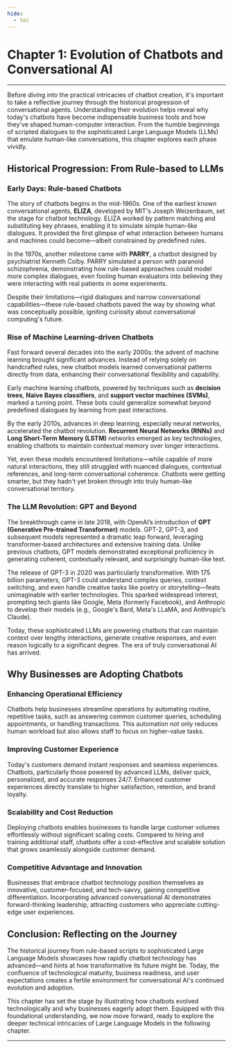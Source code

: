 ```yaml
---
hide:
  - toc
---
```


# Chapter 1: Evolution of Chatbots and Conversational AI

---

Before diving into the practical intricacies of chatbot creation, it's important to take a reflective journey through the historical progression of conversational agents. Understanding their evolution helps reveal why today's chatbots have become indispensable business tools and how they've shaped human-computer interaction. From the humble beginnings of scripted dialogues to the sophisticated Large Language Models (LLMs) that emulate human-like conversations, this chapter explores each phase vividly.

## Historical Progression: From Rule-based to LLMs

### Early Days: Rule-based Chatbots

The story of chatbots begins in the mid-1960s. One of the earliest known conversational agents, **ELIZA**, developed by MIT's Joseph Weizenbaum, set the stage for chatbot technology. ELIZA worked by pattern matching and substituting key phrases, enabling it to simulate simple human-like dialogues. It provided the first glimpse of what interaction between humans and machines could become—albeit constrained by predefined rules.

In the 1970s, another milestone came with **PARRY**, a chatbot designed by psychiatrist Kenneth Colby. PARRY simulated a person with paranoid schizophrenia, demonstrating how rule-based approaches could model more complex dialogues, even fooling human evaluators into believing they were interacting with real patients in some experiments.

Despite their limitations—rigid dialogues and narrow conversational capabilities—these rule-based chatbots paved the way by showing what was conceptually possible, igniting curiosity about conversational computing's future.

### Rise of Machine Learning-driven Chatbots

Fast forward several decades into the early 2000s: the advent of machine learning brought significant advances. Instead of relying solely on handcrafted rules, new chatbot models learned conversational patterns directly from data, enhancing their conversational flexibility and capability.

Early machine learning chatbots, powered by techniques such as **decision trees**, **Naive Bayes classifiers**, and **support vector machines (SVMs)**, marked a turning point. These bots could generalize somewhat beyond predefined dialogues by learning from past interactions.

By the early 2010s, advances in deep learning, especially neural networks, accelerated the chatbot revolution. **Recurrent Neural Networks (RNNs)** and **Long Short-Term Memory (LSTM)** networks emerged as key technologies, enabling chatbots to maintain contextual memory over longer interactions.

Yet, even these models encountered limitations—while capable of more natural interactions, they still struggled with nuanced dialogues, contextual references, and long-term conversational coherence. Chatbots were getting smarter, but they hadn't yet broken through into truly human-like conversational territory.

### The LLM Revolution: GPT and Beyond

The breakthrough came in late 2018, with OpenAI’s introduction of **GPT (Generative Pre-trained Transformer)** models. GPT-2, GPT-3, and subsequent models represented a dramatic leap forward, leveraging transformer-based architectures and extensive training data. Unlike previous chatbots, GPT models demonstrated exceptional proficiency in generating coherent, contextually relevant, and surprisingly human-like text.

The release of GPT-3 in 2020 was particularly transformative. With 175 billion parameters, GPT-3 could understand complex queries, context switching, and even handle creative tasks like poetry or storytelling—feats unimaginable with earlier technologies. This sparked widespread interest, prompting tech giants like Google, Meta (formerly Facebook), and Anthropic to develop their models (e.g., Google's Bard, Meta's LLaMA, and Anthropic’s Claude).

Today, these sophisticated LLMs are powering chatbots that can maintain context over lengthy interactions, generate creative responses, and even reason logically to a significant degree. The era of truly conversational AI has arrived.

## Why Businesses are Adopting Chatbots

### Enhancing Operational Efficiency

Chatbots help businesses streamline operations by automating routine, repetitive tasks, such as answering common customer queries, scheduling appointments, or handling transactions. This automation not only reduces human workload but also allows staff to focus on higher-value tasks.

### Improving Customer Experience

Today's customers demand instant responses and seamless experiences. Chatbots, particularly those powered by advanced LLMs, deliver quick, personalized, and accurate responses 24/7. Enhanced customer experiences directly translate to higher satisfaction, retention, and brand loyalty.

### Scalability and Cost Reduction

Deploying chatbots enables businesses to handle large customer volumes effortlessly without significant scaling costs. Compared to hiring and training additional staff, chatbots offer a cost-effective and scalable solution that grows seamlessly alongside customer demand.

### Competitive Advantage and Innovation

Businesses that embrace chatbot technology position themselves as innovative, customer-focused, and tech-savvy, gaining competitive differentiation. Incorporating advanced conversational AI demonstrates forward-thinking leadership, attracting customers who appreciate cutting-edge user experiences.

## Conclusion: Reflecting on the Journey

The historical journey from rule-based scripts to sophisticated Large Language Models showcases how rapidly chatbot technology has advanced—and hints at how transformative its future might be. Today, the confluence of technological maturity, business readiness, and user expectations creates a fertile environment for conversational AI's continued evolution and adoption.

This chapter has set the stage by illustrating how chatbots evolved technologically and why businesses eagerly adopt them. Equipped with this foundational understanding, we now move forward, ready to explore the deeper technical intricacies of Large Language Models in the following chapter.

---




